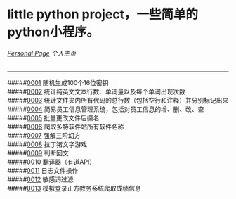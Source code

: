 # little python project，一些简单的python小程序。
###### [Personal Page](https://jeffylu.github.io/) 个人主页

- - -

#####[0001](0001) 随机生成100个16位密钥    
#####[0002](0002) 统计纯英文文本行数、单词量以及每个单词出现次数    
#####[0003](0003) 统计文件夹内所有代码的总行数（包括空行和注释）并分别标记出来    
#####[0004](0004) 简易员工信息管理系统，包括对员工信息的增、删、改、查    
#####[0005](0005) 批量更改文件后缀名    
#####[0006](0006) 爬取多特软件站所有软件名称    
#####[0007](0007) 强解三阶幻方    
#####[0008](0008) 拉丁猪文字游戏    
#####[0009](0009) 判断回文   
#####[0010](0010) 翻译器（有道API）    
#####[0011](0011) 日志文件操作    
#####[0012](0012) 敏感词过滤    
#####[0013](0013) 模拟登录正方教务系统爬取成绩信息    


